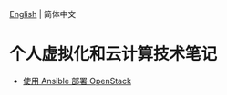 [English](README.md) | 简体中文

# 个人虚拟化和云计算技术笔记

- [使用 Ansible 部署 OpenStack](ansible/openstack/README.hans.md)
